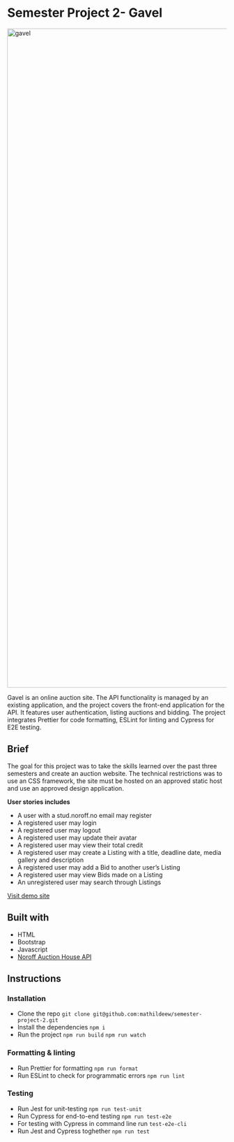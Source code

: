 # Semester Project 2- Gavel
<img width="1510" alt="gavel" src="https://github.com/mathildeew/semester-project-2/assets/94295012/6616d1d1-4947-487d-a1be-085dca76cd1a">

Gavel is an online auction site. The API functionality is managed by an existing application, and the project covers the front-end application for the API. It features user authentication, listing auctions and bidding. The project integrates Prettier for code formatting, ESLint for linting and Cypress for E2E testing.

## Brief
The goal for this project was to take the skills learned over the past three semesters and create an auction website. The technical restrictions was to use an CSS framework, the site must be hosted on an approved static host and use an approved design application.

**User stories includes**
- A user with a stud.noroff.no email may register
- A registered user may login
- A registered user may logout
- A registered user may update their avatar
- A registered user may view their total credit
- A registered user may create a Listing with a title, deadline date, media gallery and description
- A registered user may add a Bid to another user’s Listing
- A registered user may view Bids made on a Listing
- An unregistered user may search through Listings


[Visit demo site](https://gavel-sp2.netlify.app/)

## Built with

- HTML
- Bootstrap
- Javascript
- [Noroff Auction House API](https://docs.noroff.dev/auctionhouse-endpoints/authentication)

## Instructions

### Installation

- Clone the repo
  `git clone git@github.com:mathildeew/semester-project-2.git`
- Install the dependencies
  `npm i`
- Run the project
  `npm run build`
  `npm run watch`

### Formatting & linting
- Run Prettier for formatting
  `npm run format`
- Run ESLint to check for programmatic errors
  `npm run lint`
  
### Testing
- Run Jest for unit-testing
  `npm run test-unit`
- Run Cypress for end-to-end testing
  `npm run test-e2e`
- For testing with Cypress in command line run 
  `test-e2e-cli`
- Run Jest and Cypress toghether
  `npm run test`
